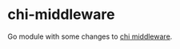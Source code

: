 # chi-middleware
Go module with some changes to [chi middleware](https://github.com/go-chi/chi/tree/master/middleware).

